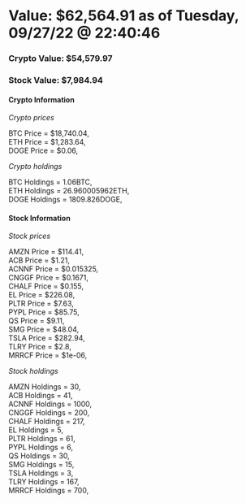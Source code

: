 # Value: $62,564.91 as of Tuesday, 09/27/22 @ 22:40:46 

### Crypto Value: $54,579.97

### Stock Value: $7,984.94

#### Crypto Information 
*Crypto prices* 

BTC Price = $18,740.04,  
ETH Price = $1,283.64,  
DOGE Price = $0.06,  


*Crypto holdings* 

BTC Holdings = 1.06BTC,  
ETH Holdings = 26.960005962ETH,  
DOGE Holdings = 1809.826DOGE,  


#### Stock Information 

*Stock prices* 

AMZN Price = $114.41,  
ACB Price = $1.21,  
ACNNF Price = $0.015325,  
CNGGF Price = $0.1671,  
CHALF Price = $0.155,  
EL Price = $226.08,  
PLTR Price = $7.63,  
PYPL Price = $85.75,  
QS Price = $9.11,  
SMG Price = $48.04,  
TSLA Price = $282.94,  
TLRY Price = $2.8,  
MRRCF Price = $1e-06,  


*Stock holdings* 

AMZN Holdings = 30,  
ACB Holdings = 41,  
ACNNF Holdings = 1000,  
CNGGF Holdings = 200,  
CHALF Holdings = 217,  
EL Holdings = 5,  
PLTR Holdings = 61,  
PYPL Holdings = 6,  
QS Holdings = 30,  
SMG Holdings = 15,  
TSLA Holdings = 3,  
TLRY Holdings = 167,  
MRRCF Holdings = 700,  


